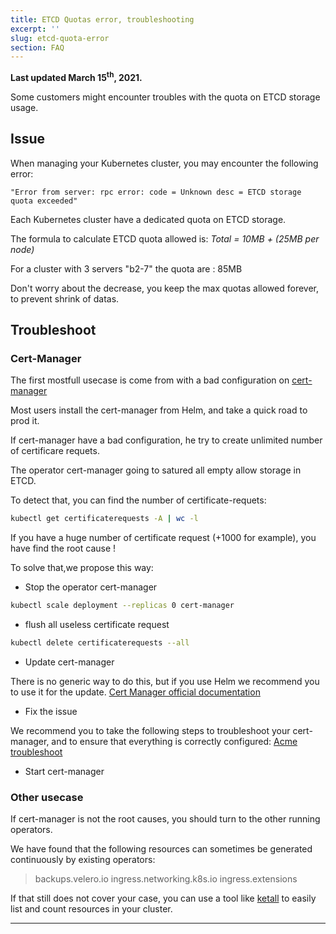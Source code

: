 ```yaml
---
title: ETCD Quotas error, troubleshooting
excerpt: ''
slug: etcd-quota-error
section: FAQ
---
```


**Last updated March 15<sup>th</sup>, 2021.**

Some customers might encounter troubles with the quota on ETCD storage usage.

## Issue

When managing your Kubernetes cluster, you may encounter the following error:

```log
"Error from server: rpc error: code = Unknown desc = ETCD storage quota exceeded"
```

Each Kubernetes cluster have a dedicated quota on ETCD storage.

The formula to calculate ETCD quota allowed is: *Total = 10MB + (25MB per node)*

For a cluster with 3 servers "b2-7" the quota are : 85MB

Don't worry about the decrease, you keep the max quotas allowed forever, to prevent shrink of datas.

## Troubleshoot

### Cert-Manager

The first mostfull usecase is come from with a bad configuration on [cert-manager](https://cert-manager.io/docs/)

Most users install the cert-manager from Helm, and take a quick road to prod it.

If cert-manager have a bad configuration, he try to create unlimited number of certificare requets.

The operator cert-manager going to satured all empty allow storage in ETCD.

To detect that, you can find the number of certificate-requets:

```bash
kubectl get certificaterequests -A | wc -l
```

If you have a huge number of certificate request (+1000 for example), you have find the root cause !

To solve that,we propose this way:

* Stop the operator cert-manager

```bash
kubectl scale deployment --replicas 0 cert-manager
```

* flush all useless certificate request

```bash
kubectl delete certificaterequests --all
```

* Update cert-manager

There is no generic way to do this, but if you use Helm we recommend you to use it for the update.
[Cert Manager official documentation](https://cert-manager.io/docs/installation/kubernetes/)

* Fix the issue

We recommend you to take the following steps to troubleshoot your cert-manager, and to ensure that everything is correctly configured:
[Acme troubleshoot](https://cert-manager.io/docs/faq/acme/)

* Start cert-manager

### Other usecase

If cert-manager is not the root causes, you should turn to the other running operators.

We have found that the following resources can sometimes be generated continuously by existing operators:
> backups.velero.io
ingress.networking.k8s.io
ingress.extensions

If that still  does not cover your case, you can use a tool like [ketall](https://github.com/corneliusweig/ketall) to easily list and count resources in your cluster.

---
